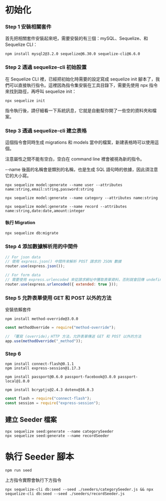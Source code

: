 # 初始化
### Step 1 安裝相關套件

首先把相關套件安裝起來吧，需要安裝的有三個：mySQL、Sequelize、和 Sequelize CLI：

```
npm install mysql2@3.2.0 sequelize@6.30.0 sequelize-cli@6.6.0
```

### Step 2 透過 sequelize-cli 初始設置

在 Sequelize CLI 裡，已經把初始化時需要的設定寫成 sequelize init 腳本了，我們可以直接執行指令。這裡因為指令集安裝在工具目錄下，需要先使用 npx 指令來找到路徑，再呼叫 sequelize init：

```
npx sequelize init
```

指令執行後，請仔細看一下系統訊息，它就是自動幫你開了一些空的資料夾和檔案。

### Step 3 透過 sequelize-cli 建立表格

這個指令會同時生成 migrations 和 models 當中的檔案，新建表格時可以使用這個。

注意屬性之間不能有空白，空白在 command line 裡會被視為新的指令。

--name 後面的名稱會是類別的名稱，也是生成 SQL 語句時的依據，因此須注意它的大小寫。

```
npx sequelize model:generate --name user --attributes name:string,email:string,password:string
```

```
npx sequelize model:generate --name category --attributes name:string
```

```
npx sequelize model:generate --name record --attributes name:string,date:date,amount:integer
```

#### 執行 Migration

```
npx sequelize db:migrate
```

### Step 4 添加數據解析用的中間件

```javascript
// For json data
// 使用 express.json() 中間件來解析 POST 請求的 JSON 數據
router.use(express.json());

// For form data
// 需要使用 express.urlencoded 來從請求網址中獲取表單資料，否則就會回傳 undefined
router.use(express.urlencoded({ extended: true }));
```

### Step 5 允許表單使用 GET 和 POST 以外的方法

安裝依賴套件

```
npm install method-override@3.0.0
```

```javascript
const methodOverride = require("method-override");

// 「覆寫 (override)」HTTP 方法，允許表單傳送 GET 和 POST 以外的方法
app.use(methodOverride("_method"));
```

### Step 6 

```
npm install connect-flash@0.1.1
npm install express-session@1.17.3

npm install passport@0.6.0 passport-facebook@3.0.0 passport-local@1.0.0

npm install bcryptjs@2.4.3 dotenv@16.0.3
```

```javascript
const flash = require("connect-flash");
const session = require("express-session");
```

## 建立 Seeder 檔案

```
npx sequelize seed:generate --name categorySeeder
npx sequelize seed:generate --name recordSeeder
```

# 執行 Seeder 腳本

```
npm run seed
```

上方指令實際會執行下方指令

```
npx sequelize-cli db:seed --seed ./seeders/categorySeeder.js && npx sequelize-cli db:seed --seed ./seeders/recordSeeder.js
```
